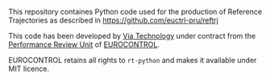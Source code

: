 This repository containes Python code used for the production of Reference Trajectories
as described in https://github.com/euctrl-pru/reftrj


This code has been developed by [Via Technology](https://via-technology.aero/) under contract
from the [Performance Review Unit](http://ansperformance.eu/) of
[EUROCONTROL](https://www.eurocontrol.int/).

EUROCONTROL retains all rights to `rt-python` and makes it available under MIT licence.